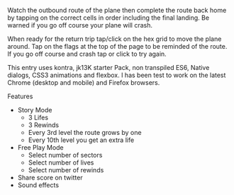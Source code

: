 Watch the outbound route of the plane then complete the route back home by tapping on the correct cells in order including the final landing. Be warned if you go off course your plane will crash.

When ready for the return trip tap/click on the hex grid to move the plane around. Tap on the flags at the top of the page to be reminded of the route. If you go off course and crash tap or click to try again.

This entry uses kontra, jk13K starter Pack, non transpiled ES6, Native dialogs, CSS3 animations and flexbox. I has been test to work on the latest Chrome (desktop and mobile) and Firefox browsers.

Features

* Story Mode
    * 3 Lifes 
    * 3 Rewinds
    * Every 3rd level the route grows by one
    * Every 10th level you get an extra life
* Free Play Mode
    * Select number of sectors
    * Select number of lives
    * Select number of rewinds
* Share score on twitter
* Sound effects